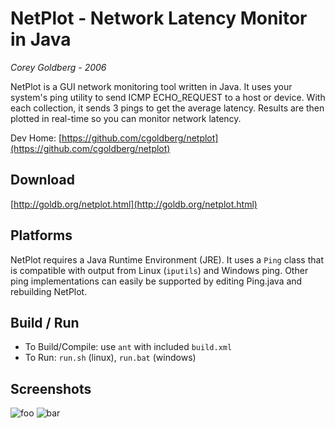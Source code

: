 NetPlot - Network Latency Monitor in Java
=========================================

*Corey Goldberg - 2006*

NetPlot is a GUI network monitoring tool written in Java. It uses your system's ping utility to send ICMP ECHO_REQUEST to a host or device. With each collection, it sends 3 pings to get the average latency. Results are then plotted in real-time so you can monitor network latency.

Dev Home: [https://github.com/cgoldberg/netplot](https://github.com/cgoldberg/netplot)

Download
--------

[http://goldb.org/netplot.html](http://goldb.org/netplot.html)

Platforms
---------

NetPlot requires a Java Runtime Environment (JRE). It uses a `Ping` class that is compatible with output from Linux (`iputils`) and Windows ping. Other ping implementations can easily be supported by editing Ping.java and rebuilding NetPlot.

Build / Run
-----------

 * To Build/Compile: use `ant` with included `build.xml`
 * To Run: `run.sh` (linux), `run.bat` (windows)

Screenshots
-----------

![foo](http://goldb.org/images/netplot_output.jpg)
![bar](http://goldb.org/images/netplot_control.jpg)

